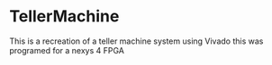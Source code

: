 # TellerMachine
This is a recreation of a teller machine system using Vivado this was programed for a nexys 4 FPGA 
